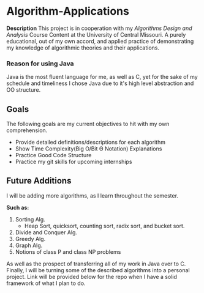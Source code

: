 # Algorithm-Applications

**Description**
This project is in cooperation with my *Algorithms Design and Analysis* Course Content at the University of Central Missouri. A purely educational, out of my own accord, and applied practice of demonstrating my knowledge of algorithmic theories and their applications.

### Reason for using Java
Java is the most fluent language for me, as well as C, yet for the sake of my schedule and timeliness I chose Java due to it's high level abstraction and OO structure.

## Goals
The following goals are my current objectives to hit with my own comprehension.

- Provide detailed definitions/descriptions for each algorithm
- Show Time Complexity(Big O/Bit Θ Notation) Explanations
- Practice Good Code Structure
- Practice my git skills for upcoming internships

## Future Additions
I will be adding more algorithms, as I learn throughout the semester.

**Such as:**
1. Sorting Alg.
   - Heap Sort, quicksort, counting sort, radix sort, and bucket sort.
2. Divide and Conquer Alg.
3. Greedy Alg.
4. Graph Alg.
5. Notions of class P and class NP problems

As well as the prospect of transferring all of my work in Java over to C. Finally, I will be turning some of the described algorithms into a personal project. Link will be provided below for the repo when I have a solid framework of what I plan to do.
